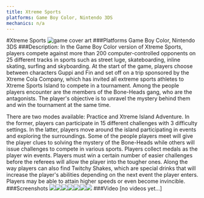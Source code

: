 ```yaml
---
title: Xtreme Sports
platforms: Game Boy Color, Nintendo 3DS
mechanics: n/a
---
```

#Xtreme Sports
![game cover art](//images.igdb.com/igdb/image/upload/t_cover_big/u8tgjrbzzhjkkuaxhpms.jpg "Logo Title Text 1")
###Platforms
Game Boy Color, Nintendo 3DS
###Description:
In the Game Boy Color version of Xtreme Sports, players compete against more than 200 computer-controlled opponents on 25 different tracks in sports such as street luge, skateboarding, inline skating, surfing and skyboarding. At the start of the game, players choose between characters Guppi and Fin and set off on a trip sponsored by the Xtreme Cola Company, which has invited all extreme sports athletes to Xtreme Sports Island to compete in a tournament. Among the people players encounter are the members of the Bone-Heads gang, who are the antagonists. The player's objective is to unravel the mystery behind them and win the tournament at the same time. 
 
There are two modes available: Practice and Xtreme Island Adventure. In the former, players can participate in 15 different challenges with 3 difficulty settings. In the latter, players move around the island participating in events and exploring the surroundings. Some of the people players meet will give the player clues to solving the mystery of the Bone-Heads while others will issue challenges to compete in various sports. Players collect medals as the player win events. Players must win a certain number of easier challenges before the referees will allow the player into the tougher ones. Along the way players can also find Twitchy Shakes, which are special drinks that will increase the player's abilities depending on the next event the player enters. Players may be able to attain higher speeds or even become invincible.
###Screenshots
<a target="_blank" href="//images.igdb.com/igdb/image/upload/t_cover_big/jh3e4icrkvbr4u5q0z5r.jpg"><img src="//images.igdb.com/igdb/image/upload/t_thumb/jh3e4icrkvbr4u5q0z5r.jpg"/></a><a target="_blank" href="//images.igdb.com/igdb/image/upload/t_cover_big/xow4diplh3lmn3x5wzah.jpg"><img src="//images.igdb.com/igdb/image/upload/t_thumb/xow4diplh3lmn3x5wzah.jpg"/></a><a target="_blank" href="//images.igdb.com/igdb/image/upload/t_cover_big/n3xp7xxbmcnnh0pm3otw.jpg"><img src="//images.igdb.com/igdb/image/upload/t_thumb/n3xp7xxbmcnnh0pm3otw.jpg"/></a><a target="_blank" href="//images.igdb.com/igdb/image/upload/t_cover_big/cl5izs5xvxqazcuvojaw.jpg"><img src="//images.igdb.com/igdb/image/upload/t_thumb/cl5izs5xvxqazcuvojaw.jpg"/></a><a target="_blank" href="//images.igdb.com/igdb/image/upload/t_cover_big/x7w7led9ecndnz6jeovd.jpg"><img src="//images.igdb.com/igdb/image/upload/t_thumb/x7w7led9ecndnz6jeovd.jpg"/></a><a target="_blank" href="//images.igdb.com/igdb/image/upload/t_cover_big/tbnb6x8bsnyikvzwdhcx.jpg"><img src="//images.igdb.com/igdb/image/upload/t_thumb/tbnb6x8bsnyikvzwdhcx.jpg"/></a><a target="_blank" href="//images.igdb.com/igdb/image/upload/t_cover_big/rx3fnyhk0weustfxbl56.jpg"><img src="//images.igdb.com/igdb/image/upload/t_thumb/rx3fnyhk0weustfxbl56.jpg"/></a>
###Video
[no videos yet...]
